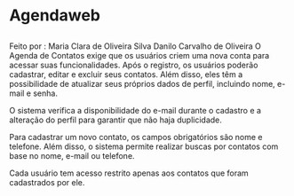 # Agendaweb

##
Feito por : Maria Clara de Oliveira Silva
Danilo Carvalho de Oliveira
O  Agenda de Contatos exige que os usuários criem uma nova conta para acessar suas funcionalidades. Após o registro, os usuários poderão cadastrar, editar e excluir seus contatos. Além disso, eles têm a possibilidade de atualizar seus próprios dados de perfil, incluindo nome, e-mail e senha.

O sistema verifica a disponibilidade do e-mail durante o cadastro e a alteração do perfil para garantir que não haja duplicidade.

Para cadastrar um novo contato, os campos obrigatórios são nome e telefone. Além disso, o sistema permite realizar buscas por contatos com base no nome, e-mail ou telefone.

Cada usuário tem acesso restrito apenas aos contatos que foram cadastrados por ele.
